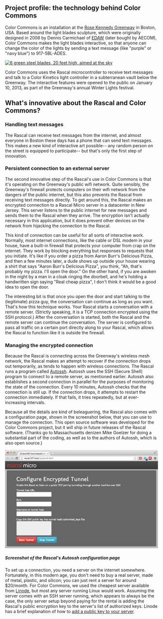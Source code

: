 ## Project profile: the technology behind Color Commons ##

Color Commons is an installation at the [Rose Kennedy Greenway][1] in Boston, USA. Based around the light blades sculpture, which were originally designed in 2008 by Dennis Carmichael of [EDAW][2] (later bought by AECOM), Color Commons makes the light blades interactive, so that anyone can change the color of the lights by sending a text message (like "purple" or "navy blue") to 917-5BL-ADES.

<a href="http://www.flickr.com/photos/ekilby/2600873212/"><img src="/img/eric-kilby-light-blades.jpg" alt="6 green steel blades, 20 feet high, aimed at the sky"></a>

Color Commons uses the Rascal microcontroller to receive text messages and talk to a Color Kinetics light controller in a subterranean vault below the Greenway. The interactive features were opened to the public on January 10, 2013, as part of the Greenway's annual Winter Lights festival.

## What's innovative about the Rascal and Color Commons? ##

### Handling text messages ###

The Rascal can receive text messages from the internet, and almost everyone in Boston these days has a phone that can send text messages. This makes a new kind of interactive art possible-- any random person on the street is equipped to participate-- but that's only the first step of innovation.

### Persistent connection to an external server ###

The second innovative step of the Rascal's use in Color Commons is that it's operating on the Greenway's public wifi network. Quite sensibly, the Greenway's firewall protects computers on their wifi network from the dangers of the public internet, but this also prevents the Rascal from receiving text messages directly. To get around this, the Rascal makes an encrypted connection to a Rascal Micro server in a datacenter in New Jersey. This server listens to the public internet for new messages and sends them to the Rascal when they arrive. The encryption isn't actually necessary in this application, but it does prevent other devices on the network from hijacking the connection to the Rascal.

This kind of connection can be useful for all sorts of interactive work. Normally, most internet connections, like the cable or DSL modem in your house, have a built-in firewall that protects your computer from crap on the internet. They work by blocking everything but responses to requests that you initiate. It's like if you order a pizza from Aaron Burr's Delicious Pizza, and then a few minutes later, a dude shows up outside your house wearing a shirt that says "Aaron Burr's Delicious Pizza", you think, "Ah, that's probably my pizza. I'll open the door." On the other hand, if you are awoken in the night by a man in a cloak ringing the doorbell, and he's holding a handwritten sign saying "Real cheap pizza", I don't think it would be a good idea to open the door.

The interesting bit is that once you open the door and start talking to the (legitimate) pizza guy, the conversation can continue as long as you want. That's how this technique works. Your Rascal starts a conversation with a remote server. (Strictly speaking, it is a TCP connection encrypted using the SSH protocol.) After the conversation is started, both the Rascal and the remote server can continue the conversation. The server is configured to pass all traffic on a certain port directly along to your Rascal, which allows the Rascal to function like it is outside the firewall.

### Managing the encrypted connection ###

Because the Rascal is connecting across the Greenway's wireless mesh network, the Rascal makes an attempt to recover if the connection drops out temporarily, as tends to happen with wireless connections. The Rascal runs a program called [Autossh][3]. Autossh uses the SSH (Secure Shell) program to connect to a remote server, as mentioned earlier. Autossh also establishes a second connection in parallel for the purposes of monitoring the state of the connection. Every 10 minutes, Autossh checks that the connection is still up. If the connection drops, it attempts to restart the connection immediately. If that fails, it tries repeatedly, but at ever-increasing intervals.

Because all the details are kind of beleaguering, the Rascal also comes with a configuration page, shown in the screenshot below, that you can use to manage the connection. This open source software was developed for the Color Commons project, but it will ship in future releases of the Rascal software. (Thanks go to Massachusetts denizen Mike Goelzer for doing a substantial part of the coding, as well as to the authors of Autossh, which is also open source.)

<img src="/img/autossh-config.png">
<h5>Screenshot of the Rascal's Autossh configuration page</h5>

To set up a connection, you need a server on the internet somewhere. Fortunately, in this modern age, you don't need to buy a real server, made of metal, plastic, and silicon; you can just rent a server for around $20/month. For Color Commons, we used the cheapest server available from [Linode][4], but most any server running Linux would work. Assuming the server comes with an SSH server running, which appears to always be the case, the only server setup beyond paying for the rental is adding the Rascal's public encryption key to the server's list of authorized keys. Linode has a brief explanation of how to [add a public key to your server][5].

[1]: http://rosekennedygreenway.org
[2]: http://aecom.com
[3]: http://www.harding.motd.ca/autossh/
[4]: http://linode.com/
[5]: http://library.linode.com/security/ssh-keys